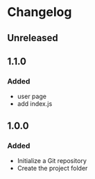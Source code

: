 # Changelog 

## Unreleased

## 1.1.0

### Added

- user page
- add index.js

## 1.0.0

### Added


- Initialize a Git repository
- Create the project folder
